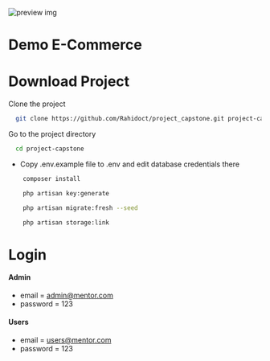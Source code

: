 ![preview img](/app/public/frontend/img/logo.png)

# Demo E-Commerce

<!-- ![preview img](/preview.png) -->

# Download Project

Clone the project

```bash
  git clone https://github.com/Rahidoct/project_capstone.git project-capstone
```

Go to the project directory

```bash
  cd project-capstone
```

-  Copy .env.example file to .env and edit database credentials there

```bash
    composer install
```

```bash
    php artisan key:generate
```

```bash
    php artisan migrate:fresh --seed
```

```bash
    php artisan storage:link
```

# Login
#### Admin
-   email = admin@mentor.com
-   password = 123

#### Users
-   email = users@mentor.com
-   password = 123
